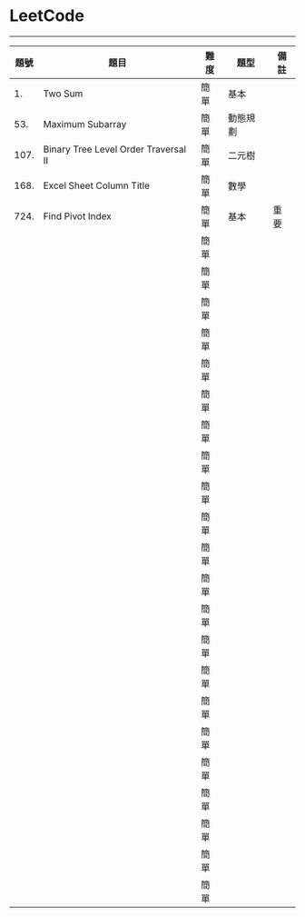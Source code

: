 # LeetCode
----------
| 題號 | 題目 | 難度 | 題型 | 備註 |
| ---- | ---- | ---- | ---- | ---- |
| 1. | Two Sum | 簡單 | 基本 |  |
| 53. | Maximum Subarray | 簡單 | 動態規劃 |  |
| 107. | Binary Tree Level Order Traversal II | 簡單 | 二元樹 |  |
| 168. | Excel Sheet Column Title | 簡單 | 數學 |  |
| 724. | Find Pivot Index | 簡單 | 基本 | 重要 |
|  |  | 簡單 |  |  |
|  |  | 簡單 |  |  |
|  |  | 簡單 |  |  |
|  |  | 簡單 |  |  |
|  |  | 簡單 |  |  |
|  |  | 簡單 |  |  |
|  |  | 簡單 |  |  |
|  |  | 簡單 |  |  |
|  |  | 簡單 |  |  |
|  |  | 簡單 |  |  |
|  |  | 簡單 |  |  |
|  |  | 簡單 |  |  |
|  |  | 簡單 |  |  |
|  |  | 簡單 |  |  |
|  |  | 簡單 |  |  |
|  |  | 簡單 |  |  |
|  |  | 簡單 |  |  |
|  |  | 簡單 |  |  |
|  |  | 簡單 |  |  |
|  |  | 簡單 |  |  |
|  |  | 簡單 |  |  |
|  |  | 簡單 |  |  |
